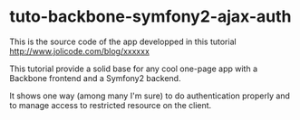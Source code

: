 tuto-backbone-symfony2-ajax-auth
================================

This is the source code of the app developped in this tutorial http://www.jolicode.com/blog/xxxxxx

This tutorial provide a solid base for any cool one-page app with a Backbone frontend and a Symfony2 backend.

It shows one way (among many I'm sure) to do authentication properly and to manage access to restricted resource on the client.
